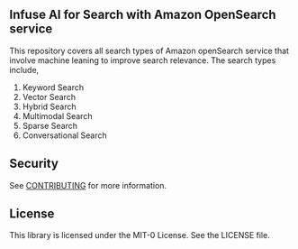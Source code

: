 ## Infuse AI for Search with Amazon OpenSearch service

This repository covers all search types of Amazon openSearch service that involve machine leaning to improve search relevance. The search types include,

1. Keyword Search
2. Vector Search
3. Hybrid Search
4. Multimodal Search
5. Sparse Search
6. Conversational Search

## Security

See [CONTRIBUTING](CONTRIBUTING.md#security-issue-notifications) for more information.

## License

This library is licensed under the MIT-0 License. See the LICENSE file.

